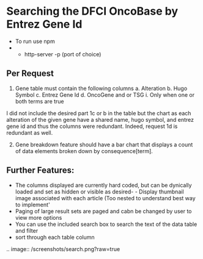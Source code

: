 # Searching the DFCI OncoBase by Entrez Gene Id
- To run use npm 
- - http-server -p (port of choice)

## Per Request 
1.	Gene table must contain the following columns
a.	Alteration
b.	Hugo Symbol
c.	Entrez Gene Id
d.	OncoGene and or TSG
i.	Only when one or both terms are true

I did not include the desired part 1c or b in the table but the chart as each alteration of the given gene have
a shared name, hugo symbol, and entrez gene id and thus the columns were redundant.  Indeed, request 1d is redundant
as well.

2.	Gene breakdown feature should have a bar chart that displays a count of data elements broken down by consequence[term].


## Further Features:
- The columns displayed are currently hard coded, but can be dynically loaded and set as hidden or visible as desired- - Display thumbnail image associated with each article (Too nested to understand best way to implement'
- Paging of large result sets are paged and cabn be changed by user to view more options
- You can use the included search box to search the text of the data table and filter
- sort through each table column



.. image:: /screenshots/search.png?raw=true